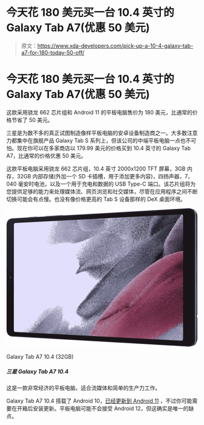 # 今天花 180 美元买一台 10.4 英寸的 Galaxy Tab A7(优惠 50 美元)

> 原文：<https://www.xda-developers.com/pick-up-a-10-4-galaxy-tab-a7-for-180-today-50-off/>

# 今天花 180 美元买一台 10.4 英寸的 Galaxy Tab A7(优惠 50 美元)

这款采用骁龙 662 芯片组和 Android 11 的平板电脑售价为 180 美元，比通常的价格节省了 50 美元。

三星是为数不多的真正试图制造像样平板电脑的安卓设备制造商之一。大多数注意力都集中在旗舰产品 Galaxy Tab S 系列上，但该公司的中端平板电脑一点也不可怕。现在你可以在多家商店以 179.99 美元的价格买到 10.4 英寸的 Galaxy Tab A7，比通常的价格优惠 50 美元。

这款平板电脑采用骁龙 662 芯片组，10.4 英寸 2000x1200 TFT 屏幕，3GB 内存，32GB 内部存储(外加一个 SD 卡插槽，用于添加更多内容)，四扬声器，7，040 毫安时电池，以及一个用于充电和数据的 USB Type-C 端口。该芯片组将为您提供足够的能力来处理媒体流、网页浏览和社交媒体，尽管在应用程序之间不断切换可能会有点慢。也没有像价格更高的 Tab S 设备那样的 DeX 桌面环境。

 <picture>![This is a great budget tablet for streaming and simple productivity work.](img/53acc3e67f595bc0ffedff41d0241e51.png)</picture> 

Galaxy Tab A7 10.4 (32GB)

##### 三星 Galaxy Tab A7 10.4

这是一款非常经济的平板电脑，适合流媒体和简单的生产力工作。

Galaxy Tab A7 10.4 搭载了 Android 10，[已经更新到 Android 11](https://fota-cloud-dn.ospserver.net/firmware/XAR/SM-T500/version.xml) ，不过你可能需要在开箱后安装更新。平板电脑可能不会接受 Android 12，但这确实是唯一的缺点。